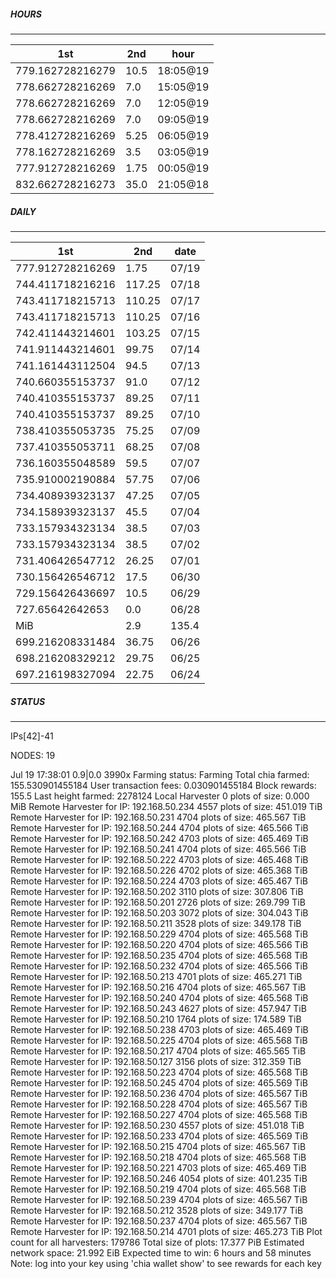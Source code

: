 ##### HOURS
-------

| 1st | 2nd | hour |
|---|----|-----|
|779.162728216279 | 10.5 | 18:05@19 |
|778.662728216269 | 7.0 | 15:05@19 |
|778.662728216269 | 7.0 | 12:05@19 |
|778.662728216269 | 7.0 | 09:05@19 |
|778.412728216269 | 5.25 | 06:05@19 |
|778.162728216269 | 3.5 | 03:05@19 |
|777.912728216269 | 1.75 | 00:05@19 |
|832.662728216273 | 35.0 | 21:05@18 |

##### DAILY
-------

| 1st | 2nd | date |
|---|----|-----|
|777.912728216269 | 1.75 | 07/19 |
|744.411718216216 | 117.25 | 07/18 |
|743.411718215713 | 110.25 | 07/17 |
|743.411718215713 | 110.25 | 07/16 |
|742.411443214601 | 103.25 | 07/15 |
|741.911443214601 | 99.75 | 07/14 |
|741.161443112504 | 94.5 | 07/13 |
|740.660355153737 | 91.0 | 07/12 |
|740.410355153737 | 89.25 | 07/11 |
|740.410355153737 | 89.25 | 07/10 |
|738.410355053735 | 75.25 | 07/09 |
|737.410355053711 | 68.25 | 07/08 |
|736.160355048589 | 59.5 | 07/07 |
|735.910002190884 | 57.75 | 07/06 |
|734.408939323137 | 47.25 | 07/05 |
|734.158939323137 | 45.5 | 07/04 |
|733.157934323134 | 38.5 | 07/03 |
|733.157934323134 | 38.5 | 07/02 |
|731.406426547712 | 26.25 | 07/01 |
|730.156426546712 | 17.5 | 06/30 |
|729.156426436697 | 10.5 | 06/29 |
|727.65642642653 | 0.0 | 06/28 |
|MiB | 2.9|135.4 | 06/27 |
|699.216208331484 | 36.75 | 06/26 |
|698.216208329212 | 29.75 | 06/25 |
|697.216198327094 | 22.75 | 06/24 |


##### STATUS
-------

IPs[42]-41

NODES: 19

Jul 19 17:38:01 0.9|0.0
3990x
Farming status: Farming
Total chia farmed: 155.530901455184
User transaction fees: 0.030901455184
Block rewards: 155.5
Last height farmed: 2278124
Local Harvester
   0 plots of size: 0.000 MiB
Remote Harvester for IP: 192.168.50.234
   4557 plots of size: 451.019 TiB
Remote Harvester for IP: 192.168.50.231
   4704 plots of size: 465.567 TiB
Remote Harvester for IP: 192.168.50.244
   4704 plots of size: 465.566 TiB
Remote Harvester for IP: 192.168.50.242
   4703 plots of size: 465.469 TiB
Remote Harvester for IP: 192.168.50.241
   4704 plots of size: 465.566 TiB
Remote Harvester for IP: 192.168.50.222
   4703 plots of size: 465.468 TiB
Remote Harvester for IP: 192.168.50.226
   4702 plots of size: 465.368 TiB
Remote Harvester for IP: 192.168.50.224
   4703 plots of size: 465.467 TiB
Remote Harvester for IP: 192.168.50.202
   3110 plots of size: 307.806 TiB
Remote Harvester for IP: 192.168.50.201
   2726 plots of size: 269.799 TiB
Remote Harvester for IP: 192.168.50.203
   3072 plots of size: 304.043 TiB
Remote Harvester for IP: 192.168.50.211
   3528 plots of size: 349.178 TiB
Remote Harvester for IP: 192.168.50.229
   4704 plots of size: 465.568 TiB
Remote Harvester for IP: 192.168.50.220
   4704 plots of size: 465.566 TiB
Remote Harvester for IP: 192.168.50.235
   4704 plots of size: 465.568 TiB
Remote Harvester for IP: 192.168.50.232
   4704 plots of size: 465.566 TiB
Remote Harvester for IP: 192.168.50.213
   4701 plots of size: 465.271 TiB
Remote Harvester for IP: 192.168.50.216
   4704 plots of size: 465.567 TiB
Remote Harvester for IP: 192.168.50.240
   4704 plots of size: 465.568 TiB
Remote Harvester for IP: 192.168.50.243
   4627 plots of size: 457.947 TiB
Remote Harvester for IP: 192.168.50.210
   1764 plots of size: 174.589 TiB
Remote Harvester for IP: 192.168.50.238
   4703 plots of size: 465.469 TiB
Remote Harvester for IP: 192.168.50.225
   4704 plots of size: 465.568 TiB
Remote Harvester for IP: 192.168.50.217
   4704 plots of size: 465.565 TiB
Remote Harvester for IP: 192.168.50.127
   3156 plots of size: 312.359 TiB
Remote Harvester for IP: 192.168.50.223
   4704 plots of size: 465.568 TiB
Remote Harvester for IP: 192.168.50.245
   4704 plots of size: 465.569 TiB
Remote Harvester for IP: 192.168.50.236
   4704 plots of size: 465.567 TiB
Remote Harvester for IP: 192.168.50.228
   4704 plots of size: 465.567 TiB
Remote Harvester for IP: 192.168.50.227
   4704 plots of size: 465.568 TiB
Remote Harvester for IP: 192.168.50.230
   4557 plots of size: 451.018 TiB
Remote Harvester for IP: 192.168.50.233
   4704 plots of size: 465.569 TiB
Remote Harvester for IP: 192.168.50.215
   4704 plots of size: 465.567 TiB
Remote Harvester for IP: 192.168.50.218
   4704 plots of size: 465.568 TiB
Remote Harvester for IP: 192.168.50.221
   4703 plots of size: 465.469 TiB
Remote Harvester for IP: 192.168.50.246
   4054 plots of size: 401.235 TiB
Remote Harvester for IP: 192.168.50.219
   4704 plots of size: 465.568 TiB
Remote Harvester for IP: 192.168.50.239
   4704 plots of size: 465.567 TiB
Remote Harvester for IP: 192.168.50.212
   3528 plots of size: 349.177 TiB
Remote Harvester for IP: 192.168.50.237
   4704 plots of size: 465.567 TiB
Remote Harvester for IP: 192.168.50.214
   4701 plots of size: 465.273 TiB
Plot count for all harvesters: 179786
Total size of plots: 17.377 PiB
Estimated network space: 21.992 EiB
Expected time to win: 6 hours and 58 minutes
Note: log into your key using 'chia wallet show' to see rewards for each key
